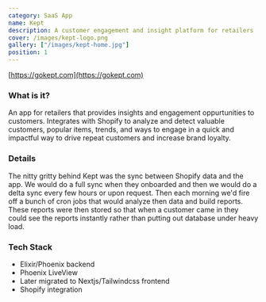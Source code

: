 ```yaml
---
category: SaaS App
name: Kept
description: A customer engagement and insight platform for retailers
cover: /images/kept-logo.png
gallery: ["/images/kept-home.jpg"]
position: 1
---
```

[https://gokept.com](https://gokept.com)

### What is it?

An app for retailers that provides insights and engagement oppurtunities to customers. Integrates with Shopify to analyze and detect valuable customers, popular items, trends, and ways to engage in a quick and impactful way to drive repeat customers and increase brand loyalty.

### Details

The nitty gritty behind Kept was the sync between Shopify data and the app. We would do a full sync when they onboarded
and then we would do a delta sync every few hours or upon request. Then each morning we'd fire off a bunch of cron jobs that would analyze then data and build reports. These reports were then stored so that when a customer came in they could see the reports
instantly rather than putting out database under heavy load.

### Tech Stack

- Elixir/Phoenix backend
- Phoenix LiveView
- Later migrated to Nextjs/Tailwindcss frontend
- Shopify integration


